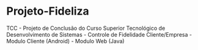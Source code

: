 Projeto-Fideliza
================

TCC - Projeto de Conclusão do Curso Superior Tecnológico de Desenvolvimento de Sistemas - Controle de Fidelidade Cliente/Empresa - Modulo Cliente (Android) - Modulo Web (Java)
